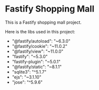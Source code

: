 # Fastify Shopping Mall

This is a Fastify shopping mall project.

Here is the libs used in this project:

- "@fastify/autoload": "~6.3.0"
- "@fastify/cookie": "~11.0.2"
- "@fastify/view": "~11.0.0"
- "fastify": "~5.3.0"
- "fastify-plugin": "~5.0.1"
- "@fastify/static": "~8.1.1"
- "sqlite3": "^5.1.7"
- "ejs": "~3.1.10"
- "jose": "^5.9.6"
